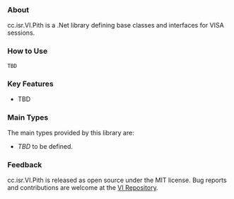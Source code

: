 ### About

cc.isr.VI.Pith is a .Net library defining base classes and interfaces for VISA sessions.

### How to Use

```
TBD
```

### Key Features

* TBD

### Main Types

The main types provided by this library are:

* _TBD_ to be defined.

### Feedback

cc.isr.VI.Pith is released as open source under the MIT license.
Bug reports and contributions are welcome at the [VI Repository].

[VI Repository]: https://bitbucket.org/davidhary/dn.vi

